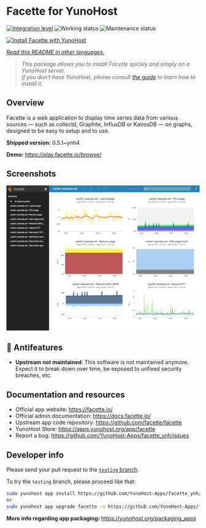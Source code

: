<!--
N.B.: This README was automatically generated by <https://github.com/YunoHost/apps/tree/master/tools/readme_generator>
It shall NOT be edited by hand.
-->

# Facette for YunoHost

[![Integration level](https://dash.yunohost.org/integration/facette.svg)](https://dash.yunohost.org/appci/app/facette) ![Working status](https://ci-apps.yunohost.org/ci/badges/facette.status.svg) ![Maintenance status](https://ci-apps.yunohost.org/ci/badges/facette.maintain.svg)

[![Install Facette with YunoHost](https://install-app.yunohost.org/install-with-yunohost.svg)](https://install-app.yunohost.org/?app=facette)

*[Read this README in other languages.](./ALL_README.md)*

> *This package allows you to install Facette quickly and simply on a YunoHost server.*  
> *If you don't have YunoHost, please consult [the guide](https://yunohost.org/install) to learn how to install it.*

## Overview

Facette is a web application to display time series data from various sources — such as collectd, Graphite, InfluxDB or KairosDB — on graphs, designed to be easy to setup and to use.

**Shipped version:** 0.5.1~ynh4

**Demo:** <https://play.facette.io/browse/>

## Screenshots

![Screenshot of Facette](./doc/screenshots/screenshot.png)

## :red_circle: Antifeatures

- **Upstream not maintained**: This software is not maintained anymore. Expect it to break down over time, be exposed to unfixed security breaches, etc.

## Documentation and resources

- Official app website: <https://facette.io/>
- Official admin documentation: <https://docs.facette.io/>
- Upstream app code repository: <https://github.com/facette/facette>
- YunoHost Store: <https://apps.yunohost.org/app/facette>
- Report a bug: <https://github.com/YunoHost-Apps/facette_ynh/issues>

## Developer info

Please send your pull request to the [`testing` branch](https://github.com/YunoHost-Apps/facette_ynh/tree/testing).

To try the `testing` branch, please proceed like that:

```bash
sudo yunohost app install https://github.com/YunoHost-Apps/facette_ynh/tree/testing --debug
or
sudo yunohost app upgrade facette -u https://github.com/YunoHost-Apps/facette_ynh/tree/testing --debug
```

**More info regarding app packaging:** <https://yunohost.org/packaging_apps>
